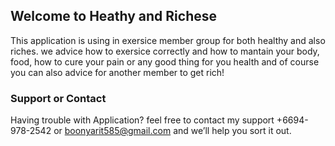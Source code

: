 ## Welcome to Heathy and Richese

This application is using in exersice member group for both healthy and also riches. we advice how to exersice correctly and how to mantain your body, food, how to cure your pain or any good thing for you health and of course you can also advice for another member to get rich!



### Support or Contact

Having trouble with Application? feel free to contact my support +6694-978-2542 or boonyarit585@gmail.com and we’ll help you sort it out.
